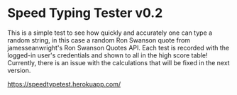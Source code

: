 # Speed Typing Tester v0.2

This is a simple test to see how quickly and accurately one can type a random string, in this case a random Ron Swanson quote from jamesseanwright's Ron Swanson Quotes API. Each test is recorded with the logged-in user's credentials and shown to all in the high score table! Currently, there is an issue with the calculations that will be fixed in the next version.

https://speedtypetest.herokuapp.com/
